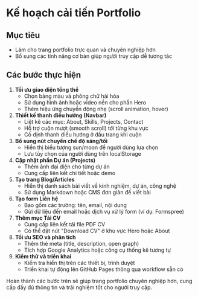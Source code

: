 # Kế hoạch cải tiến Portfolio

## Mục tiêu
- Làm cho trang portfolio trực quan và chuyên nghiệp hơn
- Bổ sung các tính năng cơ bản giúp người truy cập dễ tương tác

## Các bước thực hiện
1. **Tối ưu giao diện tổng thể**
   - Chọn bảng màu và phông chữ hài hòa
   - Sử dụng hình ảnh hoặc video nền cho phần Hero
   - Thêm hiệu ứng chuyển động nhẹ (scroll animation, hover)
2. **Thiết kế thanh điều hướng (Navbar)**
   - Liệt kê các mục: About, Skills, Projects, Contact
   - Hỗ trợ cuộn mượt (smooth scroll) tới từng khu vực
   - Cố định thanh điều hướng ở đầu trang khi cuộn
3. **Bổ sung nút chuyển chế độ sáng/tối**
   - Hiển thị biểu tượng sun/moon để người dùng lựa chọn
   - Lưu tùy chọn của người dùng trên localStorage
4. **Cập nhật phần Dự án (Projects)**
   - Thêm ảnh đại diện cho từng dự án
   - Cung cấp liên kết chi tiết hoặc demo
5. **Tạo trang Blog/Articles**
   - Hiển thị danh sách bài viết về kinh nghiệm, dự án, công nghệ
   - Sử dụng Markdown hoặc CMS đơn giản để viết bài
6. **Tạo form Liên hệ**
   - Bao gồm các trường: tên, email, nội dung
   - Gửi dữ liệu đến email hoặc dịch vụ xử lý form (ví dụ: Formspree)
7. **Thêm mục Tải CV**
   - Cung cấp liên kết tải file PDF CV
   - Có thể đặt nút "Download CV" ở khu vực Hero hoặc About
8. **Tối ưu SEO và phân tích**
   - Thêm thẻ meta (title, description, open graph)
   - Tích hợp Google Analytics hoặc công cụ thống kê tương tự
9. **Kiểm thử và triển khai**
   - Kiểm tra hiển thị trên các thiết bị, trình duyệt
   - Triển khai tự động lên GitHub Pages thông qua workflow sẵn có

Hoàn thành các bước trên sẽ giúp trang portfolio chuyên nghiệp hơn, cung cấp đầy đủ thông tin và trải nghiệm tốt cho người truy cập.
